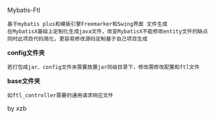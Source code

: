 Mybatis-Ftl

    基于mybatis plus和模板引擎Freemarker和Swing界面 文件生成
    在MybatisX基础上定制化生成java文件，改变MybatisX不能修改entity文件的缺点
    同时此项目代码简化，更容易修改源码定制基于自己项目生成

**config文件夹**

    若打包成jar、config文件夹需要放置jar同级目录下，修改需修改配置和ftl文件

**base文件夹**

    如ftl_controller需要的通用请求响应文件

by xzb